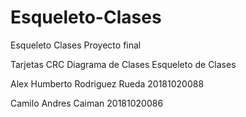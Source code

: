 # Esqueleto-Clases
Esqueleto Clases Proyecto final

Tarjetas CRC
Diagrama de Clases
Esqueleto de Clases

Alex Humberto Rodriguez Rueda  20181020088 

Camilo Andres Caiman  20181020086
